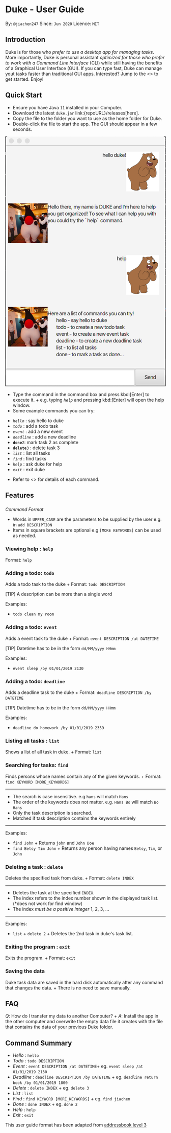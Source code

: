 # Duke - User Guide
By: `@jiachen247`      Since: `Jun 2020`      Licence: `MIT`

## Introduction

Duke is for those who *prefer to use a desktop app for managing tasks*. More importantly, Duke is personal assistant *optimized for those who prefer to work with a Command Line Interface* (CLI) while still having the benefits of a Graphical User Interface (GUI). If you can type fast, Duke can manage yout tasks faster than traditional GUI apps. Interested? Jump to the <<Quick Start>> to get started. Enjoy!

## Quick Start

- Ensure you have Java `11` installed in your Computer.
- Download the latest `duke.jar` link:{repoURL}/releases[here].
-  Copy the file to the folder you want to use as the home folder for Duke.
-  Double-click the file to start the app. The GUI should appear in a few seconds.

![](Ui.png?raw=true)

-  Type the command in the command box and press kbd:[Enter] to execute it. +
e.g. typing *`help`* and pressing kbd:[Enter] will open the help window.
-  Some example commands you can try:

* *`hello`* : say hello to duke
* *`todo`* : add a todo task
* *`event`* : add a new event 
* *`deadline`* : add a new deadline 
* **`done`**`2`: mark task 2 as complete 
* **`delete`**`3` : delete task 3
* *`list`* : list all tasks
* *`find`* : find tasks
* *`help`* : ask duke for help
* *`exit`* : exit duke

-  Refer to <<Features>> for details of each command.

## Features

###
*Command Format*

* Words in `UPPER_CASE` are the parameters to be supplied by the user e.g. in `add DESCRIPTION`
* Items in square brackets are optional e.g `[MORE KEYWORDS]` can be used as needed.
###

### Viewing help : `help`

Format: `help`

### Adding a todo: `todo`

Adds a todo task to the duke +
Format: `todo DESCRIPTION`

[TIP]
A description can be more than a single word

Examples:

* `todo clean my room`

### Adding a todo: `event`

Adds a event task to the duke +
Format: `event DESCRIPTION /at DATETIME`

[TIP]
Datetime has to be in the form `dd/MM/yyyy HHmm`

Examples:

* `event sleep /by 01/01/2019 2130`

### Adding a todo: `deadline`

Adds a deadline task to the duke +
Format: `deadline DESCRIPTION /by DATETIME`

[TIP]
Datetime has to be in the form `dd/MM/yyyy HHmm`

Examples:

* `deadline do homework /by 01/01/2019 2359`

### Listing all tasks : `list`

Shows a list of all task in duke. +
Format: `list`

### Searching for tasks: `find`

Finds persons whose names contain any of the given keywords. +
Format: `find KEYWORD [MORE_KEYWORDS]`

****
* The search is case insensitive. e.g `hans` will match `Hans`
* The order of the keywords does not matter. e.g. `Hans Bo` will match `Bo Hans`
* Only the task description is searched.
* Matched if task description contains the keywords entirely
****

Examples:

* `find John` +
Returns `john` and `John Doe`
* `find Betsy Tim John` +
Returns any person having names `Betsy`, `Tim`, or `John`

### Deleting a task : `delete`

Deletes the specified task from duke. +
Format: `delete INDEX`

****
* Deletes the task at the specified `INDEX`.
* The index refers to the index number shown in the displayed task list. (*does not work for find window)
* The index *must be a positive integer* 1, 2, 3, ...
****

Examples:

* `list` +
`delete 2` +
Deletes the 2nd task in duke's task list.

### Exiting the program : `exit`

Exits the program. +
Format: `exit`

### Saving the data

Duke task data are saved in the hard disk automatically after any command that changes the data. +
There is no need to save manually.

## FAQ

*Q*: How do I transfer my data to another Computer? +
*A*: Install the app in the other computer and overwrite the empty data file it creates with the file that contains the data of your previous Duke folder.

## Command Summary
* *Hello* : `hello`
* *Todo* : `todo DESCRIPTION`
* *Event* : `event DESCRIPTION /at DATETIME`+
eg. `event sleep /at 01/01/2019 2130`
* *Deadline* : `deadline DESCRIPTION /by DATETIME` +
eg. `deadline return book /by 01/01/2019 1800`
* *Delete* : `delete INDEX` + eg. `delete 3`
* *List* : `list`
* *Find* : `find KEYWORD [MORE_KEYWORDS]` + eg. `find jiachen`
* *Done* : `done INDEX` + 
eg. `done 2`
* *Help* : `help`
* *Exit* : `exit`

This user guide format has been adapted from [addressbook level 3](https://github.com/nus-cs2103-AY1920S2/addressbook-level3/blob/master/docs/UserGuide.adoc)